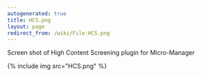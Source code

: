 ```yaml
---
autogenerated: true
title: HCS.png
layout: page
redirect_from: /wiki/File:HCS.png
---
```


Screen shot of High Content Screening plugin for Micro-Manager

{% include img src="HCS.png" %}
